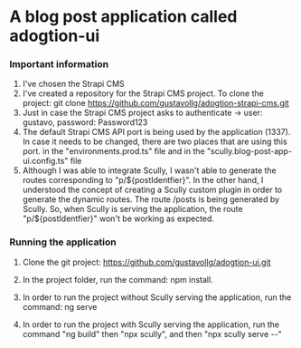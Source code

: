 # A blog post application called adogtion-ui

### Important information
1. I've chosen the Strapi CMS
2. I've created a repository for the Strapi CMS project. To clone the project: git clone https://github.com/gustavollg/adogtion-strapi-cms.git
3. Just in case the Strapi CMS project asks to authenticate -> user: gustavo, password: Password123
4. The default Strapi CMS API port is being used by the application (1337). In case it needs to be changed, there are two places that are using this port. in the "environments.prod.ts" file and in the "scully.blog-post-app-ui.config.ts" file
5. Although I was able to integrate Scully, I wasn't able to generate the routes corresponding to "p/${postIdentfier}". In the other hand, I understood the concept of creating a Scully custom plugin in order to generate the dynamic routes. The route /posts is being generated by Scully. So, when Scully is serving the application, the route "p/${postIdentfier}" won't be working as expected.

### Running the application
1. Clone the git project: https://github.com/gustavollg/adogtion-ui.git
2. In the project folder, run the command: npm install.

4. In order to run the project without Scully serving the application, run the command: ng serve
5. In order to run the project with Scully serving the application, run the command "ng build" then "npx scully", and then "npx scully serve --"
